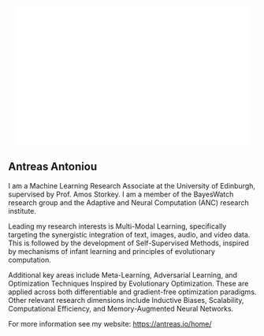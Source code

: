 ![]()
<p align="center">
  <img width="480" src="https://github.com/AntreasAntoniou/github-stats/blob/master/generated/overview.svg">
</p>

## Antreas Antoniou

I am a Machine Learning Research Associate at the University of Edinburgh, supervised by Prof. Amos Storkey. I am a member of the BayesWatch research group and the Adaptive and Neural Computation (ANC) research institute. 

Leading my research interests is Multi-Modal Learning, specifically targeting the synergistic integration of text, images, audio, and video data. This is followed by the development of Self-Supervised Methods, inspired by mechanisms of infant learning and principles of evolutionary computation.

Additional key areas include Meta-Learning, Adversarial Learning, and Optimization Techniques Inspired by Evolutionary Optimization. These are applied across both differentiable and gradient-free optimization paradigms. Other relevant research dimensions include Inductive Biases, Scalability, Computational Efficiency, and Memory-Augmented Neural Networks.

For more information see my website: https://antreas.io/home/
